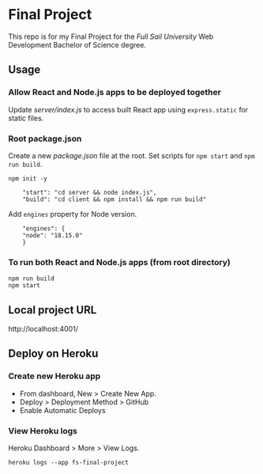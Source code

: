 # Final Project

This repo is for my Final Project for the _Full Sail University_ Web Development Bachelor of Science degree.

## Usage

### Allow React and Node.js apps to be deployed together

Update _server/index.js_ to access built React app using `express.static` for static files.

### Root package.json

Create a new _package.json_ file at the root. Set scripts for `npm start` and `npm run build`.

```
npm init -y
```

```
    "start": "cd server && node index.js",
    "build": "cd client && npm install && npm run build"
```

Add `engines` property for Node version.

```
    "engines": {
    "node": "18.15.0"
    }
```

### To run both React and Node.js apps (from root directory)

```
npm run build
npm start
```

## Local project URL

http://localhost:4001/

## Deploy on Heroku

### Create new Heroku app

- From dashboard, New > Create New App.
- Deploy > Deployment Method > GitHub
- Enable Automatic Deploys

### View Heroku logs

Heroku Dashboard > More > View Logs.

```
heroku logs --app fs-final-project
```
